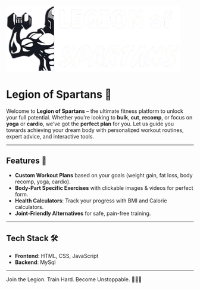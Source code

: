 ![LOGO](pictures/logox2.png)

# **Legion of Spartans** 💪

Welcome to **Legion of Spartans** – the ultimate fitness platform to unlock your full potential. Whether you're looking to **bulk**, **cut**, **recomp**, or focus on **yoga** or **cardio**, we’ve got the **perfect plan** for you. Let us guide you towards achieving your dream body with personalized workout routines, expert advice, and interactive tools.

---

## **Features** 🚀
- **Custom Workout Plans** based on your goals (weight gain, fat loss, body recomp, yoga, cardio).
- **Body-Part Specific Exercises** with clickable images & videos for perfect form.
- **Health Calculators**: Track your progress with BMI and Calorie calculators.
- **Joint-Friendly Alternatives** for safe, pain-free training.

---

## **Tech Stack** 🛠️ 
- **Frontend**: HTML, CSS, JavaScript
- **Backend**: MySql

---

 Join the Legion. Train Hard. Become Unstoppable. 🚀🏋️‍♂️



